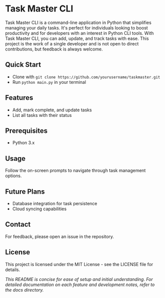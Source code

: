 # Task Master CLI

Task Master CLI is a command-line application in Python that simplifies managing your daily tasks. It's perfect for individuals looking to boost productivity and for developers with an interest in Python CLI tools. With Task Master CLI, you can add, update, and track tasks with ease. This project is the work of a single developer and is not open to direct contributions, but feedback is always welcome. 

## Quick Start
- Clone with `git clone https://github.com/yourusername/taskmaster.git`
- Run `python main.py` in your terminal

## Features
- Add, mark complete, and update tasks
- List all tasks with their status

## Prerequisites
- Python 3.x

## Usage
Follow the on-screen prompts to navigate through task management options.

## Future Plans
- Database integration for task persistence
- Cloud syncing capabilities

## Contact
For feedback, please open an issue in the repository.

## License
This project is licensed under the MIT License - see the LICENSE file for details.

_This README is concise for ease of setup and initial understanding. For detailed documentation on each feature and development notes, refer to the docs directory._

